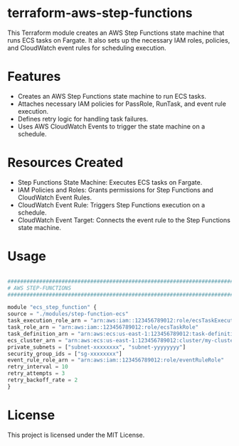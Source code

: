 # terraform-aws-step-functions

This Terraform module creates an AWS Step Functions state machine that runs ECS tasks on Fargate. It also sets up the necessary IAM roles, policies, and CloudWatch event rules for scheduling execution.

# Features

- Creates an AWS Step Functions state machine to run ECS tasks.
- Attaches necessary IAM policies for PassRole, RunTask, and event rule execution.
- Defines retry logic for handling task failures.
- Uses AWS CloudWatch Events to trigger the state machine on a schedule.

# Resources Created

- Step Functions State Machine: Executes ECS tasks on Fargate.
- IAM Policies and Roles: Grants permissions for Step Functions and CloudWatch Event Rules.
- CloudWatch Event Rule: Triggers Step Functions execution on a schedule.
- CloudWatch Event Target: Connects the event rule to the Step Functions state machine.

# Usage

```python

################################################################################
# AWS STEP-FUNCTIONS
################################################################################

module "ecs_step_function" {
source = "./modules/step-function-ecs"
task_execution_role_arn = "arn:aws:iam::123456789012:role/ecsTaskExecutionRole"
task_role_arn = "arn:aws:iam::123456789012:role/ecsTaskRole"
task_definition_arn = "arn:aws:ecs:us-east-1:123456789012:task-definition/my-task"
ecs_cluster_arn = "arn:aws:ecs:us-east-1:123456789012:cluster/my-cluster"
private_subnets = ["subnet-xxxxxxxx", "subnet-yyyyyyyy"]
security_group_ids = ["sg-xxxxxxxx"]
event_rule_role_arn = "arn:aws:iam::123456789012:role/eventRuleRole"
retry_interval = 10
retry_attempts = 3
retry_backoff_rate = 2
}
```

# License

This project is licensed under the MIT License.

```

```
